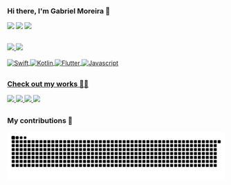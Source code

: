 ### Hi there, I'm Gabriel Moreira 👋

<div>
  <a href="https://www.linkedin.com/in/gabriel-moreira-dev/" ><img src="https://img.shields.io/badge/LinkedIn-0077B5?style=for-the-badge&logo=linkedin&logoColor=white" /></a>
  <a href="https://medium.com/@gabrielmoreira-dev" ><img src="https://img.shields.io/badge/Medium-12100E?style=for-the-badge&logo=medium&logoColor=white" /></a>
  <a href="mailto:g.alves.m.2008@gmail.com" ><img src="https://img.shields.io/badge/Gmail-D14836?style=for-the-badge&logo=gmail&logoColor=white" /></a>
</div>

##

<div>
  <a href="https://github.com/gabrielmoreira-dev" />
  <img height="170em" src="https://github-readme-stats.vercel.app/api?username=gabrielmoreira-dev&show_icons=true&include_all_commits=true&theme=merko&count_private=true" />
  <img height="170em" src="https://github-readme-stats.vercel.app/api/top-langs/?username=gabrielmoreira-dev&layout=compact&langs_count=6&theme=merko&count_private=true" />
</div>

<div style="display: inline_block"><br>
  <img align="center" alt="Swift" src="https://img.shields.io/badge/Swift-FA7343?style=for-the-badge&logo=swift&logoColor=white" />
  <img align="center" alt="Kotlin" src="https://img.shields.io/badge/Kotlin-0095D5?&style=for-the-badge&logo=kotlin&logoColor=white" />
  <img align="center" alt="Flutter" src="https://img.shields.io/badge/Flutter-02569B?style=for-the-badge&logo=flutter&logoColor=white" />
  <img align="center" alt="Javascript" src="https://img.shields.io/badge/JavaScript-F7DF1E?style=for-the-badge&logo=javascript&logoColor=black" />
</div>

##

### Check out my works 🧑‍💻

<div>
  <a href="https://github.com/gabrielmoreira-dev/airlines" >
    <img height="130em" src="https://github-readme-stats.vercel.app/api/pin/?username=gabrielmoreira-dev&repo=airlines&theme=merko&count_private=true" />
  </a>
  <a href="https://github.com/gabrielmoreira-dev/flutter-charts" >
    <img height="130em" src="https://github-readme-stats.vercel.app/api/pin/?username=gabrielmoreira-dev&repo=flutter-charts&theme=merko&count_private=true" />
  </a>
  <a href="https://github.com/gabrielmoreira-dev/airlines-android" >
    <img height="130em" src="https://github-readme-stats.vercel.app/api/pin/?username=gabrielmoreira-dev&repo=airlines-android&theme=merko&count_private=true" />
  </a>
  <a href="https://github.com/gabrielmoreira-dev/a-flutter-app-of-ice-and-fire" >
    <img height="130em" src="https://github-readme-stats.vercel.app/api/pin/?username=gabrielmoreira-dev&repo=a-flutter-app-of-ice-and-fire&theme=merko&count_private=true" />
  </a>
</div>

##

### My contributions 🚀

![snake gif](https://github.com/gabrielmoreira-dev/gabrielmoreira-dev/blob/output/github-contribution-grid-snake.svg)
